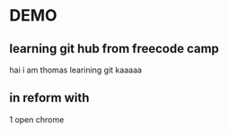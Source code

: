 # DEMO
## learning git hub from freecode camp
hai i am thomas learining git
kaaaaa
## in reform with
1 open chrome